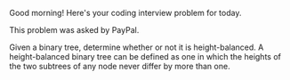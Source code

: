 Good morning! Here's your coding interview problem for today.This problem was asked by PayPal.Given a binary tree, determine whether or not it is height-balanced. Aheight-balanced binary tree can be defined as one in which the heights of thetwo subtrees of any node never differ by more than one.